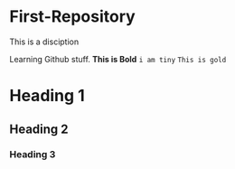 # First-Repository
This is a disciption


Learning Github stuff.
**This is Bold**
```i am tiny```
``` This is gold ```
# Heading 1
## Heading 2
### Heading 3
